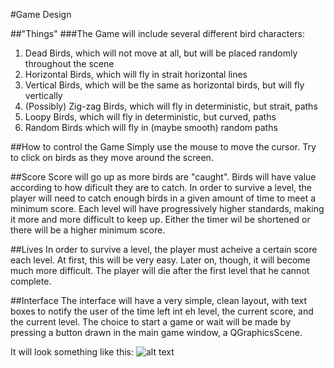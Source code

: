 #Game Design

##"Things"
###The Game will include several different bird characters:
1. Dead Birds, which will not move at all, but will be placed randomly throughout the scene
2. Horizontal Birds, which will fly in strait horizontal lines
3. Vertical Birds, which will be the same as horizontal birds, but will fly vertically
4. (Possibly) Zig-zag Birds, which will fly in deterministic, but strait, paths
5. Loopy Birds, which will fly in deterministic, but curved, paths
6. Random Birds which will fly in (maybe smooth) random paths

##How to control the Game
Simply use the mouse to move the cursor. Try to click on birds as they move around the screen.

##Score
Score will go up as more birds are "caught". Birds will have value according to how dificult they are to catch.
In order to survive a level, the player will need to catch enough birds in a given amount of time to meet a minimum score.
Each level will have progressively higher standards, making it more and more difficult to keep up. Either the timer wil be shortened or there will be a higher minimum score.

##Lives
In order to survive a level, the player must acheive a certain score each level.
At first, this will be very easy. Later on, though, it will become much more difficult.
The player will die after the first level that he cannot complete.

##Interface
The interface will have a very simple, clean layout, with text boxes to notify the user of the time left int eh level,
the current score, and the current level. The choice to start a game or wait will be made by pressing
a button drawn in the main game window, a QGraphicsScene.

It will look something like this:
![alt text](https://github.com/usc-csci102-spring2013/game_meldefon/blob/master/interface.jpeg "Layout")


